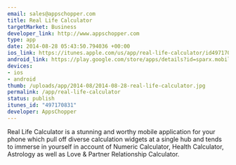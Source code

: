 ```yaml
--- 
email: sales@appschopper.com
title: Real Life Calculator
targetMarket: Business
developer_link: http://www.appschopper.com
type: app
date: 2014-08-28 05:43:50.794036 +00:00
ios_link: https://itunes.apple.com/us/app/real-life-calculator/id497170831?mt=8
android_link: https://play.google.com/store/apps/details?id=sparx.mobile.activities
devices: 
- ios
- android
thumb: /uploads/app/2014-08/2014-08-28-real-life-calculator.jpg
permalink: /app/real-life-calculator
status: publish
itunes_id: "497170831"
developer: AppsChopper
---
```


Real Life Calculator is a stunning and worthy mobile application for your phone which pull off diverse calculation widgets at a single hub and tends to immerse in yourself in account of Numeric Calculator, Health Calculator, Astrology as well as Love & Partner Relationship Calculator.
